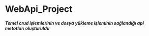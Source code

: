 # WebApi_Project

<h5>Temel crud işlemlerinin ve dosya yükleme işleminin sağlandığı api metotları oluşturuldu</h5>
